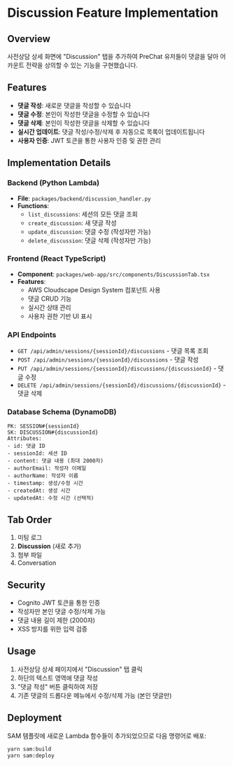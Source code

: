# Discussion Feature Implementation

## Overview
사전상담 상세 화면에 "Discussion" 탭을 추가하여 PreChat 유저들이 댓글을 달아 어카운트 전략을 상의할 수 있는 기능을 구현했습니다.

## Features
- **댓글 작성**: 새로운 댓글을 작성할 수 있습니다
- **댓글 수정**: 본인이 작성한 댓글을 수정할 수 있습니다
- **댓글 삭제**: 본인이 작성한 댓글을 삭제할 수 있습니다
- **실시간 업데이트**: 댓글 작성/수정/삭제 후 자동으로 목록이 업데이트됩니다
- **사용자 인증**: JWT 토큰을 통한 사용자 인증 및 권한 관리

## Implementation Details

### Backend (Python Lambda)
- **File**: `packages/backend/discussion_handler.py`
- **Functions**:
  - `list_discussions`: 세션의 모든 댓글 조회
  - `create_discussion`: 새 댓글 작성
  - `update_discussion`: 댓글 수정 (작성자만 가능)
  - `delete_discussion`: 댓글 삭제 (작성자만 가능)

### Frontend (React TypeScript)
- **Component**: `packages/web-app/src/components/DiscussionTab.tsx`
- **Features**:
  - AWS Cloudscape Design System 컴포넌트 사용
  - 댓글 CRUD 기능
  - 실시간 상태 관리
  - 사용자 권한 기반 UI 표시

### API Endpoints
- `GET /api/admin/sessions/{sessionId}/discussions` - 댓글 목록 조회
- `POST /api/admin/sessions/{sessionId}/discussions` - 댓글 작성
- `PUT /api/admin/sessions/{sessionId}/discussions/{discussionId}` - 댓글 수정
- `DELETE /api/admin/sessions/{sessionId}/discussions/{discussionId}` - 댓글 삭제

### Database Schema (DynamoDB)
```
PK: SESSION#{sessionId}
SK: DISCUSSION#{discussionId}
Attributes:
- id: 댓글 ID
- sessionId: 세션 ID
- content: 댓글 내용 (최대 2000자)
- authorEmail: 작성자 이메일
- authorName: 작성자 이름
- timestamp: 생성/수정 시간
- createdAt: 생성 시간
- updatedAt: 수정 시간 (선택적)
```

## Tab Order
1. 미팅 로그
2. **Discussion** (새로 추가)
3. 첨부 파일
4. Conversation

## Security
- Cognito JWT 토큰을 통한 인증
- 작성자만 본인 댓글 수정/삭제 가능
- 댓글 내용 길이 제한 (2000자)
- XSS 방지를 위한 입력 검증

## Usage
1. 사전상담 상세 페이지에서 "Discussion" 탭 클릭
2. 하단의 텍스트 영역에 댓글 작성
3. "댓글 작성" 버튼 클릭하여 저장
4. 기존 댓글의 드롭다운 메뉴에서 수정/삭제 가능 (본인 댓글만)

## Deployment
SAM 템플릿에 새로운 Lambda 함수들이 추가되었으므로 다음 명령어로 배포:
```bash
yarn sam:build
yarn sam:deploy
```